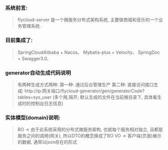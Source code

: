 
### 系统前言:
>   flycloud-server 是一个微服务分布式架构系统, 主要做商城和音乐的一个业务管理系统.


### 目前集成了:
>   SpringCloudAlibaba + Nacos、
>   Mybatis-plus + Velocity、
>   SpringDoc + Swagger3.0、


### generator自动生成代码说明
>   有两种生成方式两种:
>   第一种: 通过后台管理生产
>   第二种: 直接访问接口生成: http://ip:网关端口/flycloud-generator/gen/generatorCode?tables=sys_user  (多个用,隔开; 默认生成的文件在当前根目录下, 具体看生成时的控制台日志信息)






### 实体模型(domain)说明:
>   BO -> 由于此系统采用的分布式微服务架构, 也就每个服务相对独立, 且都是服务之间的调用(网关), 所以DTO的概念换成了BO
>   VO -> 客户端(页面)展示的数据, 通常以json存在的形式
